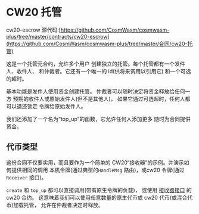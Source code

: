 # CW20 托管

cw20-escrow 源代码:[https://github.com/CosmWasm/cosmwasm-plus/tree/master/contracts/cw20-escrow](https://github.com/CosmWasm/cosmwasm-plus/tree/master/合同/cw20-托管)

这是一个托管元合约，允许多个用户
创建独立的托管。每个托管都有一个发件人、收件人、
和仲裁者。它还有一个唯一的 id(供将来调用以引用它)
和一个可选的超时。

基本功能是发件人使用资金创建托管。
仲裁者可以随时决定将资金释放给任何一方
预期的收件人或原始发件人(但不是其他人)，
如果它通过可选超时，任何人都可以退还锁定
令牌给原始发件人。

我们还添加了一个名为“top_up”的函数，它允许任何人添加更多
随时为合同提供资金。

## 代币类型

这份合同不仅要实用，而且要作为一个简单的
CW20“接收器”的示例。并演示如何提供相同的调用
本机令牌(通过典型的`HandleMsg` 路由)，或cw20 令牌(通过`Receiver` 接口)。

`create` 和 `top_up` 都可以直接调用(带有原生令牌的负载)，
或使用 [接收器接口](01-spec.md#receiver) 的 cw20 合约。
这意味着我们可以使用任意数量的原生代币或 cw20 代币(或混合代币)加载托管，
允许在仲裁者决定时释放。
